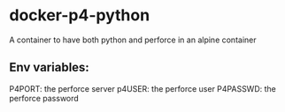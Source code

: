 # docker-p4-python
A container to have both python and perforce in an alpine container

## Env variables:
P4PORT: the perforce server
p4USER: the perforce user
P4PASSWD: the perforce password
